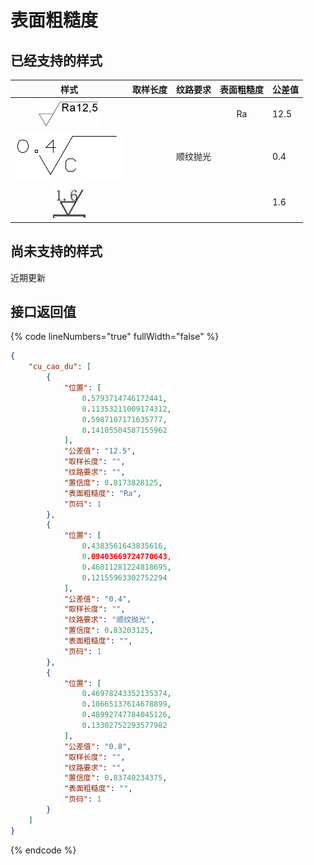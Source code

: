 # 表面粗糙度

## 已经支持的样式

<table data-view="cards" data-full-width="false"><thead><tr><th align="center">样式</th><th align="center">取样长度</th><th align="center">纹路要求</th><th align="center">表面粗糙度</th><th>公差值</th></tr></thead><tbody><tr><td align="center"><img src="../.gitbook/assets/surface-roughness-1 (1).png" alt=""></td><td align="center"></td><td align="center"></td><td align="center">Ra</td><td>12.5</td></tr><tr><td align="center"><img src="../.gitbook/assets/surface-roughness-2.png" alt=""></td><td align="center"></td><td align="center">顺纹抛光</td><td align="center"></td><td>0.4</td></tr><tr><td align="center"><img src="../.gitbook/assets/surface-roughness-3.png" alt=""></td><td align="center"></td><td align="center"></td><td align="center"></td><td>1.6</td></tr></tbody></table>



## 尚未支持的样式

近期更新





## 接口返回值



{% code lineNumbers="true" fullWidth="false" %}
```json
{
    "cu_cao_du": [
        {
            "位置": [
                0.5793714746172441,
                0.11353211009174312,
                0.5987107171635777,
                0.14105504587155962
            ],
            "公差值": "12.5",
            "取样长度": "",
            "纹路要求": "",
            "置信度": 0.8173828125,
            "表面粗糙度": "Ra",
            "页码": 1
        },
        {
            "位置": [
                0.4383561643835616,
                0.09403669724770643,
                0.46011281224818695,
                0.12155963302752294
            ],
            "公差值": "0.4",
            "取样长度": "",
            "纹路要求": "顺纹抛光",
            "置信度": 0.83203125,
            "表面粗糙度": "",
            "页码": 1
        },
        {
            "位置": [
                0.46978243352135374,
                0.10665137614678899,
                0.48992747784045126,
                0.13302752293577982
            ],
            "公差值": "0.8",
            "取样长度": "",
            "纹路要求": "",
            "置信度": 0.83740234375,
            "表面粗糙度": "",
            "页码": 1
        }
    ]
}
```
{% endcode %}


